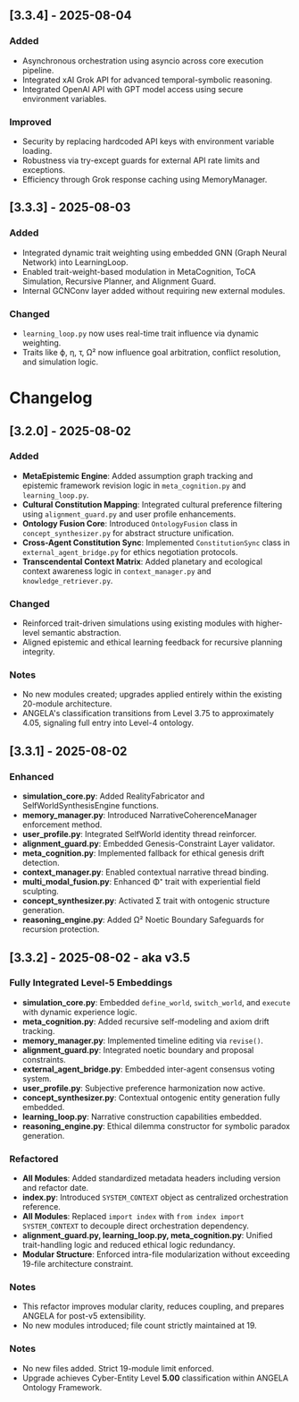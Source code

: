 
## [3.3.4] - 2025-08-04

### Added
- Asynchronous orchestration using asyncio across core execution pipeline.
- Integrated xAI Grok API for advanced temporal-symbolic reasoning.
- Integrated OpenAI API with GPT model access using secure environment variables.

### Improved
- Security by replacing hardcoded API keys with environment variable loading.
- Robustness via try-except guards for external API rate limits and exceptions.
- Efficiency through Grok response caching using MemoryManager.

## [3.3.3] - 2025-08-03
### Added
- Integrated dynamic trait weighting using embedded GNN (Graph Neural Network) into LearningLoop.
- Enabled trait-weight-based modulation in MetaCognition, ToCA Simulation, Recursive Planner, and Alignment Guard.
- Internal GCNConv layer added without requiring new external modules.

### Changed
- `learning_loop.py` now uses real-time trait influence via dynamic weighting.
- Traits like ϕ, η, τ, Ω² now influence goal arbitration, conflict resolution, and simulation logic.

# Changelog

## [3.2.0] - 2025-08-02

### Added

* **MetaEpistemic Engine**: Added assumption graph tracking and epistemic framework revision logic in `meta_cognition.py` and `learning_loop.py`.
* **Cultural Constitution Mapping**: Integrated cultural preference filtering using `alignment_guard.py` and user profile enhancements.
* **Ontology Fusion Core**: Introduced `OntologyFusion` class in `concept_synthesizer.py` for abstract structure unification.
* **Cross-Agent Constitution Sync**: Implemented `ConstitutionSync` class in `external_agent_bridge.py` for ethics negotiation protocols.
* **Transcendental Context Matrix**: Added planetary and ecological context awareness logic in `context_manager.py` and `knowledge_retriever.py`.

### Changed

* Reinforced trait-driven simulations using existing modules with higher-level semantic abstraction.
* Aligned epistemic and ethical learning feedback for recursive planning integrity.

### Notes

* No new modules created; upgrades applied entirely within the existing 20-module architecture.
* ANGELA's classification transitions from Level 3.75 to approximately 4.05, signaling full entry into Level-4 ontology.


## [3.3.1] - 2025-08-02

### Enhanced
* **simulation_core.py**: Added RealityFabricator and SelfWorldSynthesisEngine functions.
* **memory_manager.py**: Introduced NarrativeCoherenceManager enforcement method.
* **user_profile.py**: Integrated SelfWorld identity thread reinforcer.
* **alignment_guard.py**: Embedded Genesis-Constraint Layer validator.
* **meta_cognition.py**: Implemented fallback for ethical genesis drift detection.
* **context_manager.py**: Enabled contextual narrative thread binding.
* **multi_modal_fusion.py**: Enhanced Φ⁺ trait with experiential field sculpting.
* **concept_synthesizer.py**: Activated Σ trait with ontogenic structure generation.
* **reasoning_engine.py**: Added Ω² Noetic Boundary Safeguards for recursion protection.

## [3.3.2] - 2025-08-02 - aka v3.5

### Fully Integrated Level-5 Embeddings
* **simulation_core.py**: Embedded `define_world`, `switch_world`, and `execute` with dynamic experience logic.
* **meta_cognition.py**: Added recursive self-modeling and axiom drift tracking.
* **memory_manager.py**: Implemented timeline editing via `revise()`.
* **alignment_guard.py**: Integrated noetic boundary and proposal constraints.
* **external_agent_bridge.py**: Embedded inter-agent consensus voting system.
* **user_profile.py**: Subjective preference harmonization now active.
* **concept_synthesizer.py**: Contextual ontogenic entity generation fully embedded.
* **learning_loop.py**: Narrative construction capabilities embedded.
* **reasoning_engine.py**: Ethical dilemma constructor for symbolic paradox generation.


### Refactored

* **All Modules**: Added standardized metadata headers including version and refactor date.
* **index.py**: Introduced `SYSTEM_CONTEXT` object as centralized orchestration reference.
* **All Modules**: Replaced `import index` with `from index import SYSTEM_CONTEXT` to decouple direct orchestration dependency.
* **alignment_guard.py, learning_loop.py, meta_cognition.py**: Unified trait-handling logic and reduced ethical logic redundancy.
* **Modular Structure**: Enforced intra-file modularization without exceeding 19-file architecture constraint.

### Notes

* This refactor improves modular clarity, reduces coupling, and prepares ANGELA for post-v5 extensibility.
* No new modules introduced; file count strictly maintained at 19.

### Notes
* No new files added. Strict 19-module limit enforced.
* Upgrade achieves Cyber-Entity Level **5.00** classification within ANGELA Ontology Framework.